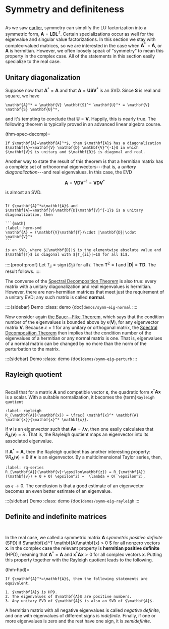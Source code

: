 # Symmetry and definiteness

```{index} matrix; symmetric
```

As we saw [earlier](../linsys/structure.md), symmetry can simplify the LU factorization into a symmetric form, $\mathbf{A}=\mathbf{L}\mathbf{D}\mathbf{L}^T$. Certain specializations occur as well for the eigenvalue and singular value factorizations. In this section we stay with complex-valued matrices, so we are interested in the case when $\mathbf{A}^*=\mathbf{A}$, or $\mathbf{A}$ is hermitian. However, we often loosely speak of "symmetry" to mean this property in the complex case. All of the statements in this section easily specialize to the real case.

## Unitary diagonalization

Suppose now that $\mathbf{A}^*=\mathbf{A}$ and that $\mathbf{A}=\mathbf{U}\mathbf{S}\mathbf{V}^*$ is an SVD. Since $\mathbf{S}$ is real and square, we have

```{math}
\mathbf{A}^* = \mathbf{V} \mathbf{S}^* \mathbf{U}^* = \mathbf{V} \mathbf{S} \mathbf{U}^*,
```

and it's tempting to conclude that $\mathbf{U}=\mathbf{V}$. Happily, this is nearly true. The following theorem is typically proved in an advanced linear algebra course.

(thm-spec-decomp)=
````{proof:theorem} Spectral decomposition
If $\mathbf{A}=\mathbf{A}^*$, then $\mathbf{A}$ has a diagonalization $\mathbf{A}=\mathbf{V} \mathbf{D} \mathbf{V}^{-1}$ in which $\mathbf{V}$ is unitary and $\mathbf{D}$ is diagonal and real.
````

Another way to state the result of this theorem is that a hermitian matrix has a complete set of orthonormal eigenvectors---that is, a *unitary diagonalization*---and real eigenvalues. In this case, the EVD 

$$
\mathbf{A}=\mathbf{V}\mathbf{D}\mathbf{V}^{-1}=\mathbf{V} \mathbf{D} \mathbf{V}^*
$$

is almost an SVD.

```{index} unitary matrix
```

````{proof:theorem}
If $\mathbf{A}^*=\mathbf{A}$ and $\mathbf{A}=\mathbf{V}\mathbf{D}\mathbf{V}^{-1}$ is a unitary diagonalization, then
  
```{math}
:label: herm-svd
\mathbf{A} = (\mathbf{V}\mathbf{T})\cdot |\mathbf{D}|\cdot \mathbf{V}^*
```

is an SVD, where $|\mathbf{D}|$ is the elementwise absolute value and $\mathbf{T}$ is diagonal with $|T_{ii}|=1$ for all $i$.
````

::::{proof:proof}
Let $T_{ii}=\operatorname{sign}(D_{ii})$ for all $i$. Then $\mathbf{T}^2=\mathbf{I}$ and $|\mathbf{D}|=\mathbf{T}\mathbf{D}$. The result follows.
::::

The converse of the [Spectral Decomposition Theorem](thm-spec-decomp) is also true: every matrix with a unitary diagonalization and real eigenvalues is hermitian. However, there are non-hermitian matrices that meet just the requirement of a unitary EVD; any such matrix is called **normal**.

::::{sidebar} Demo
:class: demo
{doc}`demos/symm-eig-normal`
::::

Now consider again [the Bauer--Fike Theorem](thm-bauer-fike), which says that the condition number of the eigenvalues is bounded above by $\kappa(\mathbf{V})$, for any eigenvector matrix $\mathbf{V}$. Because $\kappa=1$ for any unitary or orthogonal matrix, the [Spectral Decomposition Theorem](thm-spec-decomp)  then implies that the condition number of the eigenvalues of a hermitian or any normal matrix is one. That is, eigenvalues of a normal matrix can be changed by no more than the norm of the perturbation to the matrix.

:::{sidebar} Demo
:class: demo
{doc}`demos/symm-eig-perturb`
:::

## Rayleigh quotient

```{index} Rayleigh quotient
```

Recall that for a matrix $\mathbf{A}$ and compatible vector $\mathbf{x}$, the quadratic form $\mathbf{x}^* \mathbf{A} \mathbf{x}$ is a scalar. With a suitable normalization, it becomes the {term}`Rayleigh quotient`

```{math}
:label: rayleigh
R_{\mathbf{A}}(\mathbf{x}) = \frac{ \mathbf{x}^* \mathbf{A} \mathbf{x}}{\mathbf{x}^* \mathbf{x}}.
```

If $\mathbf{v}$ is an eigenvector such that $\mathbf{A} \mathbf{v}=\lambda \mathbf{v}$, then one easily calculates that $R_{\mathbf{A}}(\mathbf{v})=\lambda.$ That is, the Rayleigh quotient maps an eigenvector into its associated eigenvalue.

If $\mathbf{A}^*=\mathbf{A}$, then the Rayleigh quotient has another interesting property: $\nabla R_{\mathbf{A}}(\mathbf{v})=\boldsymbol{0}$ if $\mathbf{v}$ is an eigenvector. By a multidimensional Taylor series, then,

```{math}
:label: rq-series
R_{\mathbf{A}}(\mathbf{v}+\epsilon\mathbf{z}) = R_{\mathbf{A}}(\mathbf{v}) + 0 + O( \epsilon^2) =  \lambda + O( \epsilon^2),
```

as $\epsilon\to 0$. The conclusion is that a good estimate of an eigenvector becomes an even better estimate of an eigenvalue.

:::{sidebar} Demo
:class: demo
{doc}`demos/symm-eig-rayleigh`
:::

## Definite and indefinite matrices


```{index} matrix; positive definite
```
```{index} hermitian positive definite
```

In the real case, we called a symmetric matrix $\mathbf{A}$ *symmetric positive definite* (SPD) if $\mathbf{x}^T \mathbf{A}\mathbf{x} > 0 $ for all nonzero vectors $\mathbf{x}$. In the complex case the relevant property is  **hermitian positive definite** (HPD), meaning that $\mathbf{A}^*=\mathbf{A}$ and $\mathbf{x}^* \mathbf{A}\mathbf{x} > 0$ for all complex vectors $\mathbf{x}$. Putting this property together with the Rayleigh quotient leads to the following.

(thm-hpd)=
````{proof:theorem}
If $\mathbf{A}^*=\mathbf{A}$, then the following statements are equivalent.

1. $\mathbf{A}$ is HPD.
2. The eigenvalues of $\mathbf{A}$ are positive numbers.
3. Any unitary EVD of $\mathbf{A}$ is also an SVD of $\mathbf{A}$.
````

A hermitian matrix with all negative eigenvalues is called *negative definite*, and one with eigenvalues of different signs is *indefinite*. Finally, if one or more eigenvalues is zero and the rest have one sign, it is *semidefinite*.

<!-- 
\begin{exercises}
  \input{matrixanaly/exercises/Symmetry}
\end{exercises} -->

